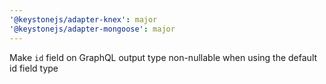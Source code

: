 ```yaml
---
'@keystonejs/adapter-knex': major
'@keystonejs/adapter-mongoose': major
---
```


Make `id` field on GraphQL output type non-nullable when using the default id field type